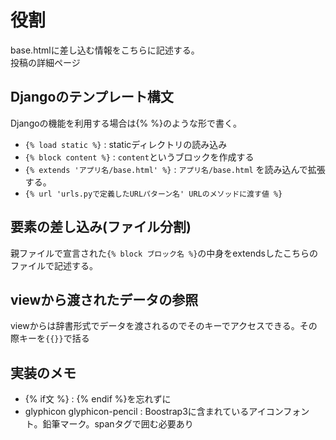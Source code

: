 # 役割
base.htmlに差し込む情報をこちらに記述する。<br>
投稿の詳細ページ

## Djangoのテンプレート構文
Djangoの機能を利用する場合は{% %}のような形で書く。
- `{% load static %}` : staticディレクトリの読み込み
- `{% block content %}` : `content`というブロックを作成する
- `{% extends 'アプリ名/base.html' %}` : `アプリ名/base.html` を読み込んで拡張する。
- `{% url 'urls.pyで定義したURLパターン名' URLのメソッドに渡す値 %}`

## 要素の差し込み(ファイル分割)
親ファイルで宣言された`{% block ブロック名 %}`の中身をextendsしたこちらのファイルで記述する。

## viewから渡されたデータの参照
viewからは辞書形式でデータを渡されるのでそのキーでアクセスできる。その際キーを`{{}}`で括る

## 実装のメモ
- {% if文 %} : {% endif %}を忘れずに
- glyphicon glyphicon-pencil : Boostrap3に含まれているアイコンフォント。鉛筆マーク。spanタグで囲む必要あり
